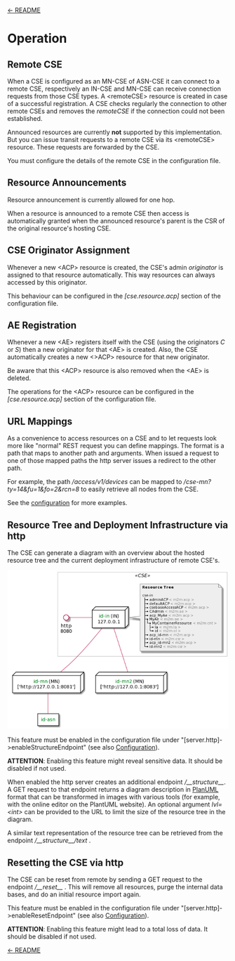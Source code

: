 [← README](../README.md) 

# Operation

## Remote CSE

When a CSE is configured as an MN-CSE of ASN-CSE it can connect to a remote CSE, respectively an IN-CSE and MN-CSE can receive connection requests from those CSE types. A &lt;remoteCSE> resource is created in case of a successful registration. A CSE checks regularly the connection to other remote CSEs and removes the *remoteCSE* if the connection could not been established.

Announced resources are currently **not** supported by this implementation. But you can issue transit requests to a remote CSE via its &lt;remoteCSE> resource. These requests are forwarded by the CSE.

You must configure the details of the remote CSE in the configuration file.


## Resource Announcements

Resource announcement is currently allowed for one hop.

When a resource is announced to a remote CSE then access is automatically granted when the announced resource's parent is the CSR of the original resource's hosting CSE.

## CSE Originator Assignment

Whenever a new &lt;ACP> resource is created, the CSE's admin *originator* is assigned to that resource automatically. This way resources can always accessed by this originator.

This behaviour can be configured in the *[cse.resource.acp]* section of the configuration file.


## AE Registration

Whenever a new &lt;AE> registers itself with the CSE (using the originators *C* or *S*) then a new originator for that &lt;AE> is created. Also, the CSE automatically creates a new &lt;>ACP> resource for that new originator.

Be aware that this &lt;ACP> resource is also removed when the &lt;AE> is deleted.

The operations for the &lt;ACP> resource can be configured in the *[cse.resource.acp]* section of the configuration file.


## URL Mappings

As a convenience to access resources on a CSE and to let requests look more like "normal" REST request you can define mappings. The format is a path that maps to another path and arguments. When issued a request to one of those mapped paths the http server issues a redirect to the other path.

For example, the path */access/v1/devices* can be mapped to */cse-mn?ty=14&fu=1&fo=2&rcn=8* to easily retrieve all nodes from the CSE.

See the [configuration](Configuration.md) for more examples.


## Resource Tree and Deployment Infrastructure via http

The CSE can generate a diagram with an overview about the hosted resource tree and the current deployment infrastructure of remote CSE's.

![](images/structure.png)

This feature must be enabled in the configuration file under "\[server.http]->enableStructureEndpoint" (see also [Configuration](Configuration.md#server_http)). 

**ATTENTION**: Enabling this feature might reveal sensitive data. It should be disabled if not used.

When enabled the http server creates an additional endpoint */\_\_structure__*. A GET request to that endpoint returns a diagram description in [PlanUML](https://plantuml.com) format that can be transformed in images with various tools (for example, with the online editor on the PlantUML website). An optional argument *lvl=&lt;int>* can be provided to the URL to limit the size of the resource tree in the diagram.

A similar text representation of the resource tree can be retrieved from the endpoint */\_\_structure__/text* .


## Resetting the CSE via http

The CSE can be reset from remote by sending a GET request to the endpoint */\_\_reset\_\_* . This will remove all resources, purge the internal data bases, and do an initial resource import again.

This feature must be enabled in the configuration file under "\[server.http]->enableResetEndpoint" (see also [Configuration](Configuration.md#server_http)). 

**ATTENTION**: Enabling this feature might lead to a total loss of data. It should be disabled if not used.

[← README](../README.md) 
